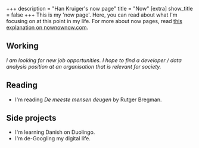 +++
description = "Han Kruiger's now page"
title = "Now"
[extra]
show_title = false
+++
This is my 'now page'.
Here, you can read about what I'm focusing on at this point in my life.
For more about now pages, read [this explanation on nownownow.com](https://nownownow.com/about).

## Working
*I am looking for new job opportunities. I hope to find a developer / data analysis position at an organisation that is relevant for society.*

## Reading
* I'm reading *De meeste mensen deugen* by Rutger Bregman.

## Side projects
* I'm learning Danish on Duolingo.
* I'm de-Googling my digital life.